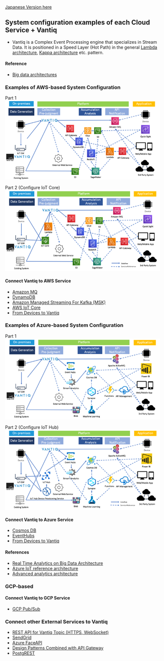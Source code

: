 [Japanese Version here](readme.md)

## System configuration examples of each Cloud Service + Vantiq
- Vantiq is a Complex Event Processing engine that specializes in Stream Data. It is positioned in a Speed Layer (Hot Path) in the general [Lambda architecture](https://docs.microsoft.com/en-us/azure/architecture/data-guide/big-data/#lambda-architecture), [Kappa architecture](https://docs.microsoft.com/en-us/azure/architecture/data-guide/big-data/#kappa-architecture) etc. pattern.

#### Reference
- [Big data architectures](https://docs.microsoft.com/en-us/azure/architecture/data-guide/big-data/)



### Examples of AWS-based System Configuration

Part 1  
![aws1](imgs/overall-architecture/aws1_en.png)

Part 2 (Configure IoT Core)  
![aws2](imgs/overall-architecture/aws2_en.png)

#### Connect Vantiq to AWS Service
- [Amazon MQ](docs/en/vantiq-aws-AmazonMQ.md)
- [DynamoDB](docs/en/vantiq-aws-dynamodb.md)
- [Amazon Managed Streaming For Kafka (MSK)](docs/en/vantiq-aws-msk.md)
- [AWS IoT Core](docs/en/vantiq-aws-iotcore.md)
- [From Devices to Vantiq](../vantiq-devices-integration/readme_en.md)


### Examples of Azure-based System Configuration
Part 1  
![azure1](imgs/overall-architecture/azure1_en.png)

Part 2 (Configure IoT Hub)  
![azure2](imgs/overall-architecture/azure2_en.png)


#### Connect Vantiq to Azure Service  
- [Cosmos DB](docs/en/vantiq-azure-CosmosDB.md)
- [EventHubs](docs/en/vantiq-azure-EventHubs.md)
- [From Devices to Vantiq](../vantiq-devices-integration/readme_en.md)

#### References
- [Real Time Analytics on Big Data Architecture](https://docs.microsoft.com/en-us/azure/architecture/solution-ideas/articles/real-time-analytics)
- [Azure IoT reference architecture](https://docs.microsoft.com/en-us/azure/architecture/reference-architectures/iot)
- [Advanced analytics architecture](https://docs.microsoft.com/en-us/azure/architecture/solution-ideas/articles/advanced-analytics-on-big-data)


### GCP-based

#### Connect Vantiq to GCP Service
- [GCP Pub/Sub](docs/en/vantiq-gcp-PubSub.md)

### Connect other External Services to Vantiq
- [REST API for Vantiq Topic (HTTPS, WebSocket)](../vantiq-devices-integration/conf/vantiq-restapi-mqtt-amqp-python-sample)
- [SendGrid](docs/en/vantiq-sendgrid.md)
- [Azure FaceAPI]()  
- [Design Patterns Combined with API Gateway](./docs/en/vantiq-apigw.md)
- [PostgREST](./docs/en/vantiq-PostgREST.md)
